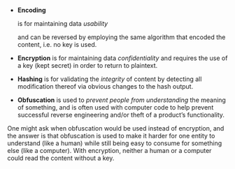 





* **Encoding**

   is for maintaining data _usability_

   and can be reversed by employing the same algorithm that encoded the content, i.e. no key is used.

* **Encryption**
   is for maintaining data _confidentiality_
   and requires the use of a key \(kept secret\) in order to return to plaintext.
* **Hashing**
   is for validating the _integrity_
   of content by detecting all modification thereof via obvious changes to the hash output.
* **Obfuscation**
   is used to _prevent people from understanding_
   the meaning of something, and is often used with computer code to help prevent successful reverse engineering and/or theft of a product’s functionality.





One might ask when obfuscation would be used instead of encryption, and the answer is that obfuscation is used to make it harder for one entity to understand \(like a human\) while still being easy to consume for something else \(like a computer\). With encryption, neither a human or a computer could read the content without a key.

